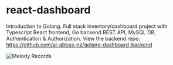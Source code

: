 # react-dashboard
Introduction to Golang. Full stack inventory/dashboard project with Typescript React frontend, Go backend REST API, MySQL DB, Authentication & Authorization.
View the backend repo: https://github.com/al-abbas-nz/golang-dashboard-backend

![Melody Records](https://user-images.githubusercontent.com/65952319/111709661-e3a62100-88ac-11eb-9b84-46daed974fe1.gif)
